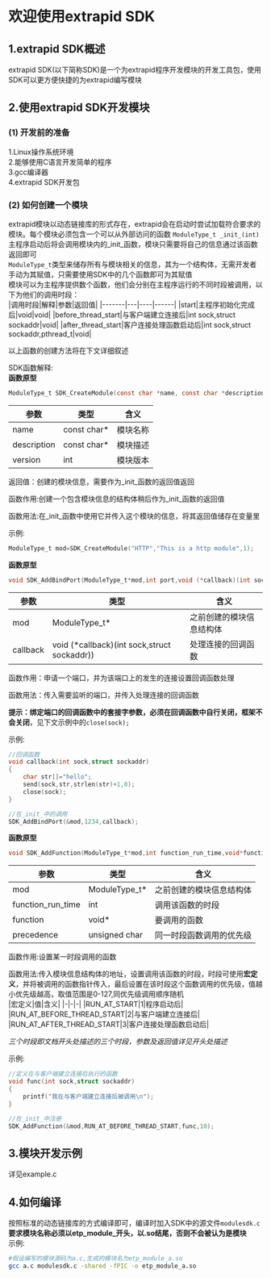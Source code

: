 # 欢迎使用extrapid SDK

## 1.extrapid SDK概述

extrapid SDK(以下简称SDK)是一个为extrapid程序开发模块的开发工具包，使用SDK可以更方便快捷的为extrapid编写模块

## 2.使用extrapid SDK开发模块
### (1) 开发前的准备
1.Linux操作系统环境  
2.能够使用C语言开发简单的程序  
3.gcc编译器  
4.extrapid SDK开发包

### (2) 如何创建一个模块
extrapid模块以动态链接库的形式存在，extrapid会在启动时尝试加载符合要求的模块。每个模块必须包含一个可以从外部访问的函数 `ModuleType_t _init_(int)`主程序启动后将会调用模块内的_init_函数，模块只需要将自己的信息通过该函数返回即可  
`ModuleType_t`类型来储存所有与模块相关的信息，其为一个结构体，无需开发者手动为其赋值，只需要使用SDK中的几个函数即可为其赋值  
模块可以为主程序提供数个函数，他们会分别在主程序运行的不同时段被调用，以下为他们的调用时段：  
|调用时段|解释|参数|返回值|
|-------|---|----|------|
|start|主程序初始化完成后|void|void|
|before_thread_start|与客户端建立连接后|int sock,struct sockaddr|void|
|after_thread_start|客户连接处理函数启动后|int sock,struct sockaddr,pthread_t|void|

以上函数的创建方法将在下文详细叙述  
  
SDK函数解释:  
**函数原型**  
```C
ModuleType_t SDK_CreateModule(const char *name, const char *description,int version);
```
|参数|类型|含义|
|-|-|-|
|name|const char*|模块名称|
|description|const char*|模块描述|
|version|int|模块版本|

返回值：创建的模块信息，需要作为_init_函数的返回值返回  
  

函数作用:创建一个包含模块信息的结构体稍后作为_init_函数的返回值 
  
函数用法:在_init_函数中使用它并传入这个模块的信息，将其返回值储存在变量里

示例:  
```C
ModuleType_t mod=SDK_CreateModule("HTTP","This is a http module",1);
```
**函数原型**  
```C
void SDK_AddBindPort(ModuleType_t*mod,int port,void (*callback)(int sock,struct sockaddr));
```
|参数|类型|含义|
|-|-|-|
|mod|ModuleType_t*|之前创建的模块信息结构体|
|callback|void (*callback)(int sock,struct sockaddr))|处理连接的回调函数|

函数作用：申请一个端口，并为该端口上的发生的连接设置回调函数处理  
  
函数用法：传入需要监听的端口，并传入处理连接的回调函数  

**提示：绑定端口的回调函数中的套接字参数，必须在回调函数中自行关闭，框架不会关闭**，见下文示例中的`close(sock);`

示例:
```C
//回调函数
void callback(int sock,struct sockaddr)
{
    char str[]="hello";
    send(sock,str,strlen(str)+1,0);
    close(sock);
}

//在_init_中的调用
SDK_AddBindPort(&mod,1234,callback);
```
**函数原型**  
```C
void SDK_AddFunction(ModuleType_t*mod,int function_run_time,void*function,unsigned char precedence);
```
|参数|类型|含义|
|-|-|-|
|mod|ModuleType_t*|之前创建的模块信息结构体|
|function_run_time|int|调用该函数的时段|
|function|void*|要调用的函数|
precedence|unsigned char|同一时段函数调用的优先级|

函数作用:设置某一时段调用的函数  
  
函数用法:传入模块信息结构体的地址，设置调用该函数的时段，时段可使用**宏定义**，并将被调用的函数指针传入，最后设置在该时段这个函数调用的优先级，值越小优先级越高，取值范围是0-127,同优先级调用顺序随机  
|宏定义|值|含义|
|-|-|-|
|RUN_AT_START|1|程序启动后|
|RUN_AT_BEFORE_THREAD_START|2|与客户端建立连接后|
|RUN_AT_AFTER_THREAD_START|3|客户连接处理函数启动后|

*三个时段即文档开头处描述的三个时段，参数及返回值详见开头处描述*  

示例:  
```C
//定义在与客户端建立连接后执行的函数
void func(int sock,struct sockaddr)
{
    printf("我在与客户端建立连接后被调用\n");
}

//在_init_中注册
SDK_AddFunction(&mod,RUN_AT_BEFORE_THREAD_START,func,10);
```

## 3.模块开发示例
详见example.c

## 4.如何编译  
按照标准的动态链接库的方式编译即可，编译时加入SDK中的源文件`modulesdk.c`  
**要求模块名称必须以etp_module_开头，以.so结尾，否则不会被认为是模块**  
示例:  
```bash
#假设编写的模块源码为a.c,生成的模块名为etp_module_a.so
gcc a.c modulesdk.c -shared -fPIC -o etp_module_a.so
```
